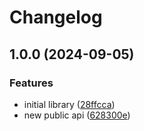 # Changelog

## 1.0.0 (2024-09-05)


### Features

* initial library ([28ffcca](https://github.com/esbuild-plugins-community/esbuild-plugin-inject-preload/commit/28ffcca75f723cacf9f58a5e0b7e6134d78fa02b))
* new public api ([628300e](https://github.com/esbuild-plugins-community/esbuild-plugin-inject-preload/commit/628300e39f0c73c460c60187b99803f45e70e4b5))
